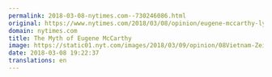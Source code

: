 ```yaml
---
permalink: 2018-03-08-nytimes.com--730246086.html
original: https://www.nytimes.com/2018/03/08/opinion/eugene-mccarthy-lyndon-johnson-vietnam.html?partner=rss&amp;emc=rss
domain: nytimes.com
title: The Myth of Eugene McCarthy
image: https://static01.nyt.com/images/2018/03/09/opinion/08Vietnam-Zeitz1/08Vietnam-Zeitz1-mediumThreeByTwo440.jpg
date: 2018-03-08 19:22:37
translations: en
---
```



